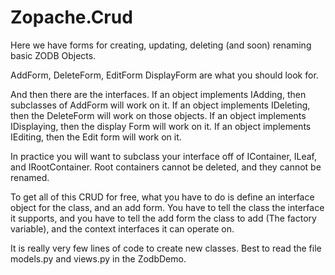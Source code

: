 Zopache.Crud
=============

Here we have forms for creating, updating, deleting (and soon) renaming basic
ZODB Objects.  

AddForm, DeleteForm, EditForm DisplayForm are what you should look for.

And then there are the interfaces.  If an object implements IAdding,
then subclasses of AddForm will work on it.  If an object implements
IDeleting, then the DeleteForm will work on those objects.  If an object
implements IDisplaying, then the display Form will work on it.  If an object
implements IEditing, then the Edit form will work on it. 

In practice you will want to subclass your interface off of IContainer, ILeaf, and
IRootContainer. Root containers cannot be deleted, and they cannot be renamed. 

To get all of this CRUD for free, what you have to do is define an interface object
for the class, and an add form.  You have to tell the class the interface it supports,
and you have to tell the add form the class to add (The factory variable), and the
context interfaces it can operate on. 

It is really very few lines of code to create new classes. 
Best to read the file models.py and views.py in the ZodbDemo. 